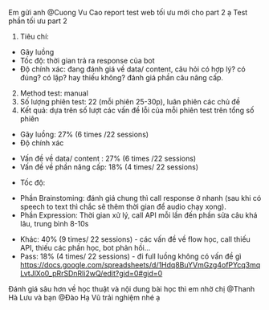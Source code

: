 Em gửi anh @Cuong Vu Cao report test web tối ưu mới cho part 2 ạ
Test phần tối ưu part 2
1. Tiêu chí:
- Gãy luồng
- Tốc độ: thời gian trả ra response của bot
- Độ chính xác: đang đánh giá về data/ content, câu hỏi có hợp lý? có đúng? có lặp? hay thiếu không? đánh giá phần câu nâng cấp. 
2. Method test: manual
3. Số lượng phiên test: 22 (mỗi phiên 25-30p), luân phiên các chủ đề 
4. Kết quả: dựa trên số lượt các vấn đề lỗi của mỗi phiên test trên tổng số phiên
- Gãy luồng: 27% (6 times /22 sessions)
- Độ chính xác
+ Vấn đề về data/ content : 27% (6 times /22 sessions)
+ Vấn đề về phần nâng cấp: 18% (4 times/ 22 sessions)
- Tốc độ: 
+ Phần Brainstoming: đánh giá chung thì call response ở nhanh (sau khi có speech to text thì chắc sẽ thêm thời gian để audio chạy xong).
+ Phần Expression: Thời gian xử lý, call API mỗi lần đến phần sửa câu khá lâu, trung bình 8-10s 
- Khác: 40% (9 times/ 22 sessions) - các vấn đề về flow học, call thiếu API, thiếu các phần học, bot phản hồi...
- Pass: 18% (4 times/ 22 sessions) - đi full luồng không có vấn đề gì
https://docs.google.com/spreadsheets/d/1Hdq8BuYVmGzg4ofPYcq3mqLvtJlXo0_pRrSDnRli2wQ/edit?gid=0#gid=0

Đánh giá sâu hơn về học thuật và nội dung bài học thì em nhờ chị @Thanh Hà Lưu  và bạn @Đào Hạ Vũ  trải nghiệm nhé ạ



